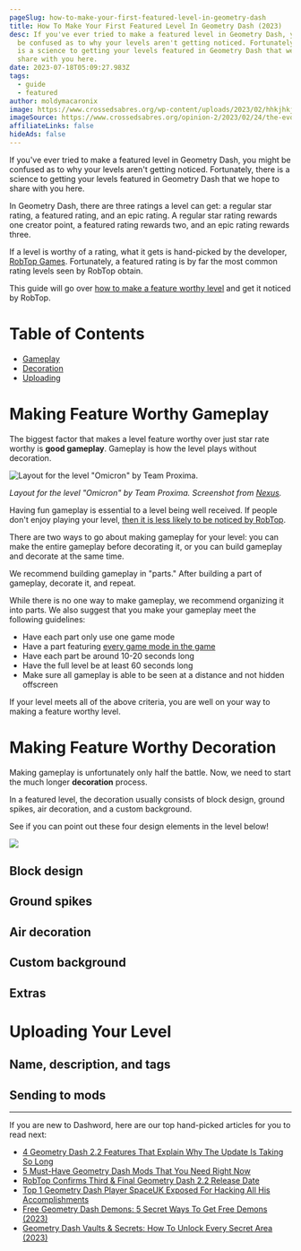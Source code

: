 ```yaml
---
pageSlug: how-to-make-your-first-featured-level-in-geometry-dash
title: How To Make Your First Featured Level In Geometry Dash (2023)
desc: If you've ever tried to make a featured level in Geometry Dash, you might
  be confused as to why your levels aren't getting noticed. Fortunately, there
  is a science to getting your levels featured in Geometry Dash that we hope to
  share with you here.
date: 2023-07-18T05:09:27.983Z
tags:
  - guide
  - featured
author: moldymacaronix
image: https://www.crossedsabres.org/wp-content/uploads/2023/02/hhkjhkjh.jpeg
imageSource: https://www.crossedsabres.org/opinion-2/2023/02/24/the-evolution-of-geometry-dash/
affiliateLinks: false
hideAds: false
---
```

If you've ever tried to make a featured level in Geometry Dash, you might be confused as to why your levels aren't getting noticed. Fortunately, there is a science to getting your levels featured in Geometry Dash that we hope to share with you here.

In Geometry Dash, there are three ratings a level can get: a regular star rating, a featured rating, and an epic rating. A regular star rating rewards one creator point, a featured rating rewards two, and an epic rating rewards three.

If a level is worthy of a rating, what it gets is hand-picked by the developer, [RobTop Games](/posts/robtop-confirms-geometry-dash-2-3-will-come-out-6-months-from-when-he-starts/). Fortunately, a featured rating is by far the most common rating levels seen by RobTop obtain.

This guide will go over [how to make a feature worthy level](/posts/5-tips-to-get-your-first-featured-level-in-geometry-dash/) and get it noticed by RobTop.

# Table of Contents

- [Gameplay](#making-feature-worthy-gameplay)
- [Decoration](#making-feature-worthy-decoration)
- [Uploading](#uploading-your-level)

# Making Feature Worthy Gameplay

The biggest factor that makes a level feature worthy over just star rate worthy is **good gameplay**. Gameplay is how the level plays without decoration.

![Layout for the level "Omicron" by Team Proxima.](https://i.ytimg.com/vi/ZlKLqn3e_Zg/maxresdefault.jpg)

*Layout for the level "Omicron" by Team Proxima. Screenshot from [Nexus](https://youtu.be/ZlKLqn3e_Zg).*

Having fun gameplay is essential to a level being well received. If people don't enjoy playing your level, [then it is less likely to be noticed by RobTop](/posts/geometry-dash-levels-how-to-make-a-featured-level-2022/).

There are two ways to go about making gameplay for your level: you can make the entire gameplay before decorating it, or you can build gameplay and decorate at the same time.

We recommend building gameplay in "parts." After building a part of gameplay, decorate it, and repeat.

While there is no one way to make gameplay, we recommend organizing it into parts. We also suggest that you make your gameplay meet the following guidelines:

- Have each part only use one game mode
- Have a part featuring [every game mode in the game](/posts/full-history-of-geometry-dash-gamemodes-1-0-2-2/)
- Have each part be around 10-20 seconds long
- Have the full level be at least 60 seconds long
- Make sure all gameplay is able to be seen at a distance and not hidden offscreen

If your level meets all of the above criteria, you are well on your way to making a feature worthy level.

# Making Feature Worthy Decoration

Making gameplay is unfortunately only half the battle. Now, we need to start the much longer **decoration** process.

In a featured level, the decoration usually consists of block design, ground spikes, air decoration, and a custom background.

See if you can point out these four design elements in the level below!

![](https://i.imgur.com/3UD93Sm.png)

## Block design

## Ground spikes

## Air decoration

## Custom background

## Extras

# Uploading Your Level

## Name, description, and tags

## Sending to mods

---

If you are new to Dashword, here are our top hand-picked articles for you to read next:

- [4 Geometry Dash 2.2 Features That Explain Why The Update Is Taking So Long](/posts/geometry-dash-2-2-features-that-explain-why-the-update-is-taking-so-long/)
- [5 Must-Have Geometry Dash Mods That You Need Right Now](/posts/5-must-have-geometry-dash-mods-that-you-need-right-now/)
- [RobTop Confirms Third & Final Geometry Dash 2.2 Release Date](/posts/robtop-confirms-third-and-final-geometry-dash-2-2-release-date/)
- [Top 1 Geometry Dash Player SpaceUK Exposed For Hacking All His Accomplishments](/posts/top-1-geometry-dash-player-spaceuk-exposed-for-hacking-achievements/)
- [Free Geometry Dash Demons: 5 Secret Ways To Get Free Demons (2023)](/posts/geometry-dash-5-secret-way-free-demons/)
- [Geometry Dash Vaults & Secrets: How To Unlock Every Secret Area (2023)](/posts/geometry-dash-all-vaults-and-secrets-2022/)